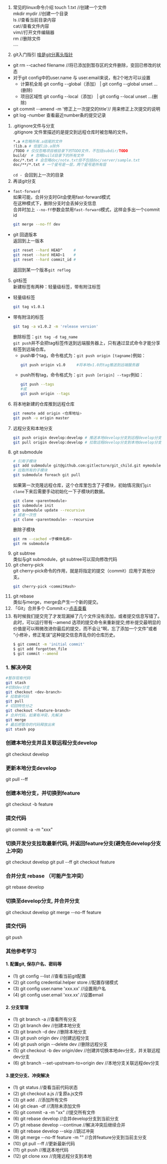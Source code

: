 1. 常见的linux命令介绍
touch 1.txt //创建一个文件   
mkdir mydir //创建一个目录  
ls //查看当前目录内容  
cat//查看文件内容  
vim//打开文件编辑器  
rm //删除文件  
....  

2. git入门指引
[啥是git分离头指针](https://zhuanlan.zhihu.com/p/158635615)
* git rm --cached filename //将已添加到暂存区的文件删除，变回已修改的状态
* 对于git config中的user.name 与 user.email来说，有2个地方可以设置
  * 计算机全局 git config --global（添加）  | git config --global unset ...(删除)
  * 项目区域性 git config --local（添加） | git config --local unset ...(删除)
* git commit --amend -m '修正上一次提交的title'// 用来修正上次提交的说明
* git log -number  查看最近number条的提交记录
1.  .gitignore文件与分支  
.gitignore 文件里描述的是提交到远程仓库时被忽略的文件。
    ```bash
    *.a #忽略所有.a结尾的文件
    !lib.a # 但是lib.a除外
    /TODO # 仅仅忽略项目根目录下的TODO文件，不包括subdir/TODO
    build/  # 忽略build目录下的所有文件
    doc/*.txt # 会忽略doc/note.txt但不包括doc/server/sample.txt
    doc/**/*.txt # 一个星号是一层，两个星号是所有层
    ```
    `cd - `会回到上一次的目录
4. 再谈git分支
* `fast-forward`  
如果可能，合并分支时Git会使用fast-forward模式  
在这种模式下，删除分支时会丢掉分支信息  
合并时加上 `--no-ff`参数会禁用`fast-forward`模式，这样会多出一个commit id  
  ```bash
  git merge --no-ff dev
  ```
* git 回退版本  
  返回到上一版本
  ```bash
  git reset --hard HEAD^     #
  git reset --hard HEAD~1    #
  git reset --hard commit_id #
  ```
  返回到某一个版本`git reflog`
5. git标签  
  新建标签有两种：轻量级标签，带有附注标签
  * 轻量级标签
    ```bash
    git tag v1.0.1
    ```
  * 带有附注的标签
    ```bash
    git tag -a v1.0.2 -m 'release version'
    ```
    删除标签：`git tag -d tag_name`  
    `git push`并不会把tag标签传送到远端服务器上，只有通过显式命令才能分享标签到远端仓库。
    * push单个tag，命令格式为：`git push origin [tagname]`例如：
      ```bash
      git push origin v1.0     #将本地v1.0的tag推送到远端服务器
      ```
    * push所有tag，命令格式为：`git push [origin] --tags`例如： 
      ```bash
      git push --tags
      #或
      git push origin --tags
      ```
6. 将本地新建的仓库推到远程仓库
    ```bash
    git remote add origin <仓库地址>
    git push -u origin master
    ```
7. 远程分支和本地分支
    ```bash
    git push origin develop:develop # 推送本地develop分支到远程develop分支
    git pull origin develop:develop # 拉取远程develop分支到本地develop分支
    ```
8. git submodule
    ```bash
    # 引用子模块
    git add submodule git@github.com:gitlecture/git_child.git mymodule
    # 拉取所有的子模块
    git submodule foreach git pull
    ```
    如果第一次克隆远程仓库，这个仓库里包含了子模块，初始情况我们`git clone`下来后需要手动初始化一下子模块的数据。
    ```bash
    git clone <parentmodule>
    git submodule init
    git submodule update --recursive
    # 或者一次性
    git clone <parentmodule> --recursive
    ```
    删除子模块
    ```bash
    git rm --cached <子模块名称>
    git rm submodule
    ```
9. git subtree  
   类似与git submodule，git subtree可以双向修改代码 
10. git cherry-pick  
    git cherry-pick命令的作用，就是将指定的提交（commit）应用于其他分支。
    ```bash
    git cherry-pick <commitHash>
    ```
11. git rebase   
    类似与merge，merge会产生一个新的提交。
12. 「Git」合并多个 Commit
    👉[点击查看](https://www.jianshu.com/p/964de879904a)
13. 有时候我们提交完了才发现漏掉了几个文件没有添加，或者提交信息写错了。 此时，可以运行带有--amend 选项的提交命令来重新提交;修补提交最明显的价值是可以稍微改进你最后的提交，而不会让“啊，忘了添加一个文件”或者 “小修补，修正笔误”这种提交信息弄乱你的仓库历史。
    ```bash
    $ git commit -m 'initial commit'
    $ git add forgotten_file
    $ git commit --amend
    ```

### 1. 解决冲突
```bash
#暂存现有代码
git stash 
#切到dev分支
git checkout <dev-branch> 
# 拉取新代码
git pull 
# 切回特性分之
git checkout <feature-branch> 
# 合并代码，如果有冲突，先解决
git merge 
# 最后把暂存的代码释放出来
git stash pop 
```

### 创建本地分支并且关联远程分支develop
git checkout develop

### 更新本地分支develop
git pull --ff

### 创建本地分支，并切换到feature
git checkout -b feature

### 提交代码
git commit -a -m "xxx"

### 切换开发分支拉取最新代码, 并返回feature分支(避免在develop分支上冲突)
git checkout develop
git pull --ff
git checkout feature

### 合并分支 rebase （可能产生冲突）
git rebase develop

### 切换至develop分支, 并合并分支
git checkout develop
git merge --no-ff feature 

### 提交代码
git push

### 其他参考学习

#### 1. 配置git, 保存户名、密码等
+ (1) git config --list                    //查看当前git配置
+ (2) git config credential.helper store   //配置存储模式
+ (3) git config user.name 'xxx.xx'        //设置用户名
+ (4) git config user.email 'xxx.xx'       //设置email


#### 2. 分支管理
+ (1) git branch -a                        //查看所有分支
+ (2) git branch dev                       //创建本地分支
+ (3) git branch -d dev                    //删除本地分支
+ (3) git push origin dev                  //创建远程分支
+ (4) git push origin --delete dev         //删除远程分支
+ (5) git checkout -b dev origin/dev       //创建并切换本地dev分支，并关联远程dev分支
+ (6) git branch --set-upstream-to=origin dev       //本地分支关联远程dev分支


#### 3.提交分支、冲突解决
+ (1) git status                           //查看当前代码状态
+ (2) git checkout a.js                    //复原a.js文件
+ (3) git add .                            //添加所有文件
+ (4) git clean -df                        //清除未添加文件
+ (5) git commit -a -m "xx"                //提交所有文件
+ (6) git rebase develop                   //合并develop分支到当前分支
+ (7) git rebase develop --continue        //解决冲突后继续合并
+ (8) git rebase develop --skip            //跳过冲突
+ (9) git merge --no-ff feature -m ""      //合并feature分支到当前主分支
+ (10) git pull --ff                       //更新最新代码
+ (11) git push                            //推送本地代码
+ (12) git clone xxx                       //克隆远程分支到本地